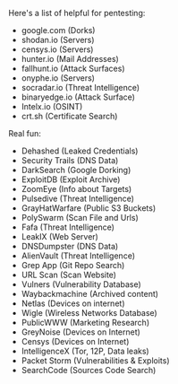 Here's a list of helpful for pentesting:

- google.com (Dorks)
- shodan.io (Servers)
- censys.io (Servers)
- hunter.io (Mail Addresses)
- fallhunt.io (Attack Surfaces)
- onyphe.io (Servers)
- socradar.io (Threat Intelligence)
- binaryedge.io (Attack Surface)
- Intelx.io (OSINT)
- crt.sh (Certificate Search)

Real fun:

- Dehashed (Leaked Credentials)
- Security Trails (DNS Data)
- DarkSearch (Google Dorking)
- ExploitDB (Exploit Archive)
- ZoomEye (Info about Targets)
- Pulsedive (Threat Intelligence)
- GrayHatWarfare (Public S3 Buckets)
- PolySwarm (Scan File and Urls)
- Fafa (Threat Intelligence)
- LeakIX (Web Server)
- DNSDumpster (DNS Data)
- AlienVault (Threat Intelligence)
- Grep App (Git Repo Search)
- URL Scan (Scan Website)
- Vulners (Vulnerability Database)
- Waybackmachine (Archived content)
- Netlas (Devices on internet)
- Wigle (Wireless Networks Database)
- PublicWWW (Marketing Research)
- GreyNoise (Devices on Internet)
- Censys (Devices on Internet)
- IntelligenceX (Tor, 12P, Data leaks)
- Packet Storm (Vulnerabilities & Exploits)
- SearchCode (Sources Code Search)

